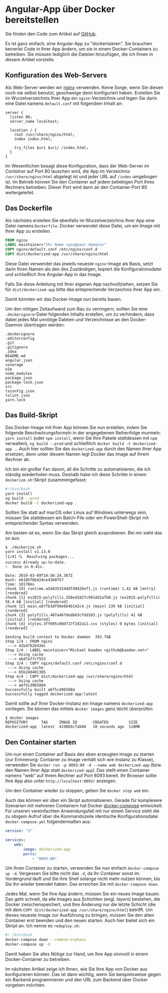 # Angular-App über Docker bereitstellen

Sie finden den Code zum Artikel auf
[GitHub](https://github.com/MichaelKaaden/dockerized-app/Part-1-Simple-Case).

Es ist ganz einfach, eine Angular-App zu "dockerisieren". Sie brauchen keinerlei
Code in Ihrer App ändern, um sie in einem Docker-Containers zu betreiben. Sie
müssen lediglich die Dateien hinzufügen, die ich Ihnen in diesem Artikel
vorstelle.

## Konfiguration des Web-Servers

Als Web-Server werden wir [nginx](http://nginx.org/) verwenden. Keine Sorge,
wenn Sie diesen noch nie selbst benutzt, geschweige denn konfiguriert haben.
Erstellen Sie im Wurzelverzeichnis Ihrer App ein `nginx`-Verzeichnis und legen
Sie darin eine Datei namens `default.conf` mit folgendem Inhalt an:

```nginx
server {
  listen 80;
  server_name localhost;

  location / {
    root /usr/share/nginx/html;
    index index.html;

    try_files $uri $uri/ /index.html;
  }
}
```

Im Wesentlichen besagt diese Konfiguration, dass der Web-Server _im Container_
auf Port 80 lauschen wird, die App im Verzeichnis `/usr/share/nginx/html`
abgelegt ist und jeder URL auf `/index` umgebogen ist. Im Betrieb können Sie den
Container auf jedem beliebigen Port Ihres Rechners betreiben. Dieser Port wird
dann an den Container-Port 80 weitergeleitet.

## Das Dockerfile

Als nächstes erstellen Sie ebenfalls im Wurzelverzeichnis Ihrer App eine Datei
namens `Dockerfile`. Docker verwendet diese Datei, um ein Image mit Ihrer App zu
erstellen.

```dockerfile
FROM nginx
LABEL maintainer="Ihr Name <you@your.domain>"
COPY nginx/default.conf /etc/nginx/conf.d
COPY dist/dockerized-app /usr/share/nginx/html
```

Diese Datei verwendet das jeweils neueste `nginx`-Image als Basis, setzt darin
Ihren Namen als den des Zuständigen, kopiert die Konfigurationsdatei und
schließlich Ihre Angular-App in das Image.

Falls Sie diese Anleitung mit Ihrer eigenen App nachvollziehen, setzen Sie für
`dist/dockerized-app` bitte das entsprechende Verzeichnis Ihrer App ein.

Damit könnten wir das Docker-Image nun bereits bauen.

Um den nötigen Zeitaufwand zum Bau zu verringern, sollten Sie eine
`.dockerignore`-Datei folgenden Inhalts erstellen, um zu verhindern, dass dabei
jedes Mal unnötige Dateien und Verzeichnisse an den Docker-Daemon übertragen
werden:

```
.dockerignore
.editorconfig
.git
.gitignore
.idea
README.md
angular.json
coverage
e2e
node_modules
package.json
package-lock.json
src
tsconfig.json
tslint.json
yarn.lock
```

## Das Build-Skript

Das Docker-Image mit Ihrer App können Sie nun erstellen, indem Sie folgende
Beschwörungsformeln in der angegebenen Reihenfolge murmeln: `yarn install` (oder
`npm install`, wenn Sie Ihre Pakete stattdessen mit `npm` verwalten),
`ng build --prod` und schließlich `docker build -t dockerized-app .`. Auch hier
sollten Sie das `dockerized-app` durch den Namen Ihrer App ersetzen, denn unter
diesem Namen legt Docker das Image auf Ihrem Rechner ab.

Ich bin ein großer Fan davon, all die Schritte zu automatisieren, die ich
ständig wiederholen muss. Deshalb habe ich diese Schritte in einem
`dockerize.sh`-Skript zusammengefasst:

```bash
#!/bin/bash
yarn install
ng build --prod
docker build -t dockerized-app .
```

Sollten Sie statt auf macOS oder Linux auf Windows unterwegs sein, müssen Sie
stattdessen ein Batch-File oder ein PowerShell-Skript mit entsprechender Syntax
verwenden.

Am besten ist es, wenn Sie das Skript gleich ausprobieren. Bei mir sieht das so
aus:

```console
$ ./dockerize.sh
yarn install v1.13.0
[1/4] 🔍  Resolving packages...
success Already up-to-date.
✨  Done in 0.41s.

Date: 2019-03-09T14:56:24.367Z
Hash: e6105fbbd24ce43b0f57
Time: 10178ms
chunk {0} runtime.a5dd35324ddfd942bef1.js (runtime) 1.41 kB [entry] [rendered]
chunk {1} es2015-polyfills.358ed1827c991dd2afb0.js (es2015-polyfills) 56.4 kB [initial] [rendered]
chunk {2} main.e87fb3df99e6b4b142c4.js (main) 239 kB [initial] [rendered]
chunk {3} polyfills.407a467dedb63cfdd103.js (polyfills) 41 kB [initial] [rendered]
chunk {4} styles.3ff695c00d717f2d2a11.css (styles) 0 bytes [initial] [rendered]

Sending build context to Docker daemon  393.7kB
Step 1/4 : FROM nginx
 ---> 42b4762643dc
Step 2/4 : LABEL maintainer="Michael Kaaden <github@kaaden.net>"
 ---> Using cache
 ---> ebd7affcf553
Step 3/4 : COPY nginx/default.conf /etc/nginx/conf.d
 ---> Using cache
 ---> 65b24d481385
Step 4/4 : COPY dist/dockerized-app /usr/share/nginx/html
 ---> Using cache
 ---> a6f5cd965884
Successfully built a6f5cd965884
Successfully tagged dockerized-app:latest
```

Damit sollte auf Ihrer Docker-Instanz ein Image namens `dockerized-app`
vorliegen. Sie können das mittels `docker images` ganz leicht überprüfen:

```console
$ docker images
REPOSITORY      TAG     IMAGE ID       CREATED         SIZE
dockerized-app  latest  419869cfab04   10 seconds ago  110MB
```

## Den Container starten

Um nun einen Container auf Basis des eben erzeugten Image zu starten (zur
Erinnerung: Container zu Image verhält sich wie Instanz zu Klasse), verwenden
Sie `docker run -p 8093:80 -d --name web dockerized-app` (bzw. den Namen Ihrer
App statt `dockerized-app`). Das stellt einen Container namens "web" auf Ihrem
Rechner auf Port 8093 bereit. Ihr Browser sollte Ihre App also unter
`http://localhost:8093/` anzeigen.

Um den Container wieder zu stoppen, geben Sie `docker stop web` ein.

Auch das können wir über ein Skript automatisieren. Gerade für komplexere
Szenarien mit mehreren Containern hat Docker
[docker-compose](https://docs.docker.com/compose/) entwickelt. Für unseren
vereinfachten Anwendungsfall mit nur einem Service sieht die zu obigem Aufruf
über die Kommandozeile identische Konfigurationsdatei `docker-compose.yml`
folgendermaßen aus:

```yaml
version: "3"

services:
    web:
        image: dockerized-app
        ports:
            - "8093:80"
```

Um Ihren Container zu starten, verwenden Sie nun einfach `docker-compose up -d`.
Vergessen Sie bitte nicht das `-d`, da Ihr Container sonst im Vordergrund läuft
und Sie ihre Shell solange nicht mehr nutzen können, bis Sie ihn wieder beendet
haben. Das erreichen Sie mit `docker-compose down`.

Jedes Mal, wenn Sie Ihre App ändern, müssen Sie ein neues Image bauen. Das geht
schnell, da alle Images aus Schichten (engl. _layers_) bestehen, die Docker
zwischenspeichert, und Ihre Änderung nur die letzte Schicht (die mit dem
`COPY dist/dockerized-app /usr/share/nginx/html`) betrifft. Um dieses neueste
Image zur Ausführung zu bringen, müssen Sie den alten Container erst beenden und
den neuen starten. Auch hier bietet sich ein Skript an. Ich nenne es
`redeploy.sh`:

```bash
#! /bin/bash
docker-compose down --remove-orphans
docker-compose up -d
```

Damit haben Sie alles Nötige zur Hand, um Ihre App sinnvoll in einem
Docker-Container zu betreiben.

Im nächsten Artikel zeige ich Ihnen, wie Sie Ihre App von Docker aus
konfigurieren können. Das ist dann wichtig, wenn Sie beispielsweise gegen ein
Backend programmieren und den URL zum Backend über Docker vorgeben möchten.
